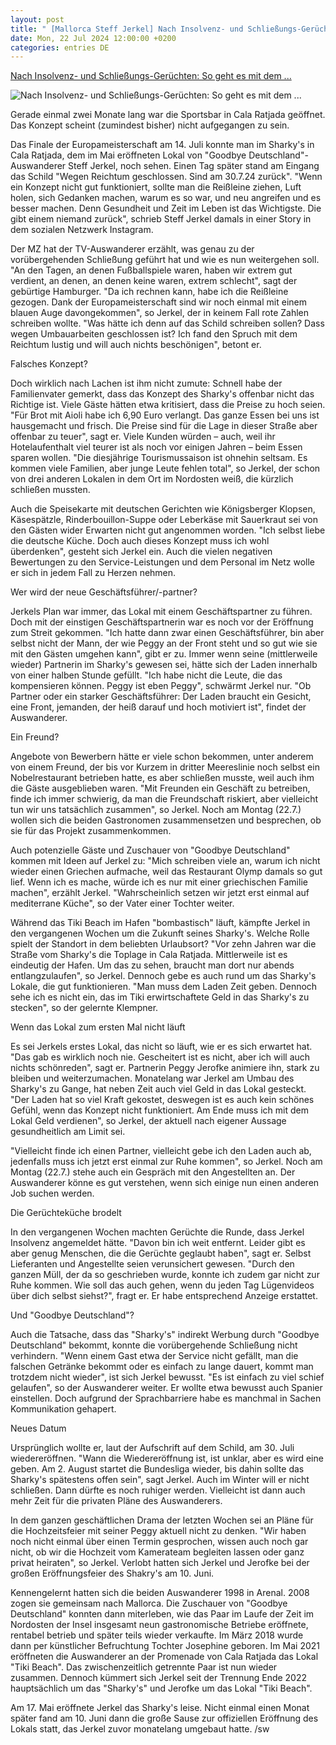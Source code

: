 ```yaml
---
layout: post
title: " [Mallorca Steff Jerkel] Nach Insolvenz- und Schließungs-Gerüchten: So geht es mit dem ..."
date: Mon, 22 Jul 2024 12:00:00 +0200
categories: entries DE
---
```

[Nach Insolvenz- und Schließungs-Gerüchten: So geht es mit dem ...](https://www.mallorcazeitung.es/boulevard/auswanderer/2024/07/22/insolvenz-schliessungs-geruechte-steff-jerkel-sharkys-105934599.html)

![Nach Insolvenz- und Schließungs-Gerüchten: So geht es mit dem ...](https://estaticos-cdn.prensaiberica.es/clip/b0351190-5e80-4e81-ab43-56a2f4165049_16-9-aspect-ratio_default_0.jpg)

Gerade einmal zwei Monate lang war die Sportsbar in Cala Ratjada geöffnet. Das Konzept scheint (zumindest bisher) nicht aufgegangen zu sein.

Das Finale der Europameisterschaft am 14. Juli konnte man im Sharky's in Cala Ratjada, dem im Mai eröffneten Lokal von "Goodbye Deutschland"-Auswanderer Steff Jerkel, noch sehen. Einen Tag später stand am Eingang das Schild "Wegen Reichtum geschlossen. Sind am 30.7.24 zurück". "Wenn ein Konzept nicht gut funktioniert, sollte man die Reißleine ziehen, Luft holen, sich Gedanken machen, warum es so war, und neu angreifen und es besser machen. Denn Gesundheit und Zeit im Leben ist das Wichtigste. Die gibt einem niemand zurück", schrieb Steff Jerkel damals in einer Story in dem sozialen Netzwerk Instagram.

Der MZ hat der TV-Auswanderer erzählt, was genau zu der vorübergehenden Schließung geführt hat und wie es nun weitergehen soll. "An den Tagen, an denen Fußballspiele waren, haben wir extrem gut verdient, an denen, an denen keine waren, extrem schlecht", sagt der gebürtige Hamburger. "Da ich rechnen kann, habe ich die Reißleine gezogen. Dank der Europameisterschaft sind wir noch einmal mit einem blauen Auge davongekommen", so Jerkel, der in keinem Fall rote Zahlen schreiben wollte. "Was hätte ich denn auf das Schild schreiben sollen? Dass wegen Umbauarbeiten geschlossen ist? Ich fand den Spruch mit dem Reichtum lustig und will auch nichts beschönigen", betont er.

Falsches Konzept?

Doch wirklich nach Lachen ist ihm nicht zumute: Schnell habe der Familienvater gemerkt, dass das Konzept des Sharky's offenbar nicht das Richtige ist. Viele Gäste hätten etwa kritisiert, dass die Preise zu hoch seien. "Für Brot mit Aioli habe ich 6,90 Euro verlangt. Das ganze Essen bei uns ist hausgemacht und frisch. Die Preise sind für die Lage in dieser Straße aber offenbar zu teuer", sagt er. Viele Kunden würden – auch, weil ihr Hotelaufenthalt viel teurer ist als noch vor einigen Jahren – beim Essen sparen wollen. "Die diesjährige Tourismussaison ist ohnehin seltsam. Es kommen viele Familien, aber junge Leute fehlen total", so Jerkel, der schon von drei anderen Lokalen in dem Ort im Nordosten weiß, die kürzlich schließen mussten.

Auch die Speisekarte mit deutschen Gerichten wie Königsberger Klopsen, Käsespätzle, Rinderbouillon-Suppe oder Leberkäse mit Sauerkraut sei von den Gästen wider Erwarten nicht gut angenommen worden. "Ich selbst liebe die deutsche Küche. Doch auch dieses Konzept muss ich wohl überdenken", gesteht sich Jerkel ein. Auch die vielen negativen Bewertungen zu den Service-Leistungen und dem Personal im Netz wolle er sich in jedem Fall zu Herzen nehmen.

Wer wird der neue Geschäftsführer/-partner?

Jerkels Plan war immer, das Lokal mit einem Geschäftspartner zu führen. Doch mit der einstigen Geschäftspartnerin war es noch vor der Eröffnung zum Streit gekommen. "Ich hatte dann zwar einen Geschäftsführer, bin aber selbst nicht der Mann, der wie Peggy an der Front steht und so gut wie sie mit den Gästen umgehen kann", gibt er zu. Immer wenn seine (mittlerweile wieder) Partnerin im Sharky's gewesen sei, hätte sich der Laden innerhalb von einer halben Stunde gefüllt. "Ich habe nicht die Leute, die das kompensieren können. Peggy ist eben Peggy", schwärmt Jerkel nur. "Ob Partner oder ein starker Geschäftsführer: Der Laden braucht ein Gesicht, eine Front, jemanden, der heiß darauf und hoch motiviert ist", findet der Auswanderer.

Ein Freund?

Angebote von Bewerbern hätte er viele schon bekommen, unter anderem von einem Freund, der bis vor Kurzem in dritter Meereslinie noch selbst ein Nobelrestaurant betrieben hatte, es aber schließen musste, weil auch ihm die Gäste ausgeblieben waren. "Mit Freunden ein Geschäft zu betreiben, finde ich immer schwierig, da man die Freundschaft riskiert, aber vielleicht tun wir uns tatsächlich zusammen", so Jerkel. Noch am Montag (22.7.) wollen sich die beiden Gastronomen zusammensetzen und besprechen, ob sie für das Projekt zusammenkommen.

Auch potenzielle Gäste und Zuschauer von "Goodbye Deutschland" kommen mit Ideen auf Jerkel zu: "Mich schreiben viele an, warum ich nicht wieder einen Griechen aufmache, weil das Restaurant Olymp damals so gut lief. Wenn ich es mache, würde ich es nur mit einer griechischen Familie machen", erzählt Jerkel. "Wahrscheinlich setzen wir jetzt erst einmal auf mediterrane Küche", so der Vater einer Tochter weiter.

Während das Tiki Beach im Hafen "bombastisch" läuft, kämpfte Jerkel in den vergangenen Wochen um die Zukunft seines Sharky's. Welche Rolle spielt der Standort in dem beliebten Urlaubsort? "Vor zehn Jahren war die Straße vom Sharky's die Toplage in Cala Ratjada. Mittlerweile ist es eindeutig der Hafen. Um das zu sehen, braucht man dort nur abends entlangzulaufen", so Jerkel. Dennoch gebe es auch rund um das Sharky's Lokale, die gut funktionieren. "Man muss dem Laden Zeit geben. Dennoch sehe ich es nicht ein, das im Tiki erwirtschaftete Geld in das Sharky's zu stecken", so der gelernte Klempner.

Wenn das Lokal zum ersten Mal nicht läuft

Es sei Jerkels erstes Lokal, das nicht so läuft, wie er es sich erwartet hat. "Das gab es wirklich noch nie. Gescheitert ist es nicht, aber ich will auch nichts schönreden", sagt er. Partnerin Peggy Jerofke animiere ihn, stark zu bleiben und weiterzumachen. Monatelang war Jerkel am Umbau des Sharky's zu Gange, hat neben Zeit auch viel Geld in das Lokal gesteckt. "Der Laden hat so viel Kraft gekostet, deswegen ist es auch kein schönes Gefühl, wenn das Konzept nicht funktioniert. Am Ende muss ich mit dem Lokal Geld verdienen", so Jerkel, der aktuell nach eigener Aussage gesundheitlich am Limit sei.

"Vielleicht finde ich einen Partner, vielleicht gebe ich den Laden auch ab, jedenfalls muss ich jetzt erst einmal zur Ruhe kommen", so Jerkel. Noch am Montag (22.7.) stehe auch ein Gespräch mit den Angestellten an. Der Auswanderer könne es gut verstehen, wenn sich einige nun einen anderen Job suchen werden.

Die Gerüchteküche brodelt

In den vergangenen Wochen machten Gerüchte die Runde, dass Jerkel Insolvenz angemeldet hätte. "Davon bin ich weit entfernt. Leider gibt es aber genug Menschen, die die Gerüchte geglaubt haben", sagt er. Selbst Lieferanten und Angestellte seien verunsichert gewesen. "Durch den ganzen Müll, der da so geschrieben wurde, konnte ich zudem gar nicht zur Ruhe kommen. Wie soll das auch gehen, wenn du jeden Tag Lügenvideos über dich selbst siehst?", fragt er. Er habe entsprechend Anzeige erstattet.

Und "Goodbye Deutschland"?

Auch die Tatsache, dass das "Sharky's" indirekt Werbung durch "Goodbye Deutschland" bekommt, konnte die vorübergehende Schließung nicht verhindern. "Wenn einem Gast etwa der Service nicht gefällt, man die falschen Getränke bekommt oder es einfach zu lange dauert, kommt man trotzdem nicht wieder", ist sich Jerkel bewusst. "Es ist einfach zu viel schief gelaufen", so der Auswanderer weiter. Er wollte etwa bewusst auch Spanier einstellen. Doch aufgrund der Sprachbarriere habe es manchmal in Sachen Kommunikation gehapert.

Neues Datum

Ursprünglich wollte er, laut der Aufschrift auf dem Schild, am 30. Juli wiedereröffnen. "Wann die Wiedereröffnung ist, ist unklar, aber es wird eine geben. Am 2. August startet die Bundesliga wieder, bis dahin sollte das Sharky's spätestens offen sein", sagt Jerkel. Auch im Winter will er nicht schließen. Dann dürfte es noch ruhiger werden. Vielleicht ist dann auch mehr Zeit für die privaten Pläne des Auswanderers.

In dem ganzen geschäftlichen Drama der letzten Wochen sei an Pläne für die Hochzeitsfeier mit seiner Peggy aktuell nicht zu denken. "Wir haben noch nicht einmal über einen Termin gesprochen, wissen auch noch gar nicht, ob wir die Hochzeit vom Kamerateam begleiten lassen oder ganz privat heiraten", so Jerkel. Verlobt hatten sich Jerkel und Jerofke bei der großen Eröffnungsfeier des Shakry's am 10. Juni.

Kennengelernt hatten sich die beiden Auswanderer 1998 in Arenal. 2008 zogen sie gemeinsam nach Mallorca. Die Zuschauer von "Goodbye Deutschland" konnten dann miterleben, wie das Paar im Laufe der Zeit im Nordosten der Insel insgesamt neun gastronomische Betriebe eröffnete, rentabel betrieb und später teils wieder verkaufte. Im März 2018 wurde dann per künstlicher Befruchtung Tochter Josephine geboren. Im Mai 2021 eröffneten die Auswanderer an der Promenade von Cala Ratjada das Lokal "Tiki Beach". Das zwischenzeitlich getrennte Paar ist nun wieder zusammen. Dennoch kümmert sich Jerkel seit der Trennung Ende 2022 hauptsächlich um das "Sharky's" und Jerofke um das Lokal "Tiki Beach".

Am 17. Mai eröffnete Jerkel das Sharky's leise. Nicht einmal einen Monat später fand am 10. Juni dann die große Sause zur offiziellen Eröffnung des Lokals statt, das Jerkel zuvor monatelang umgebaut hatte. /sw

